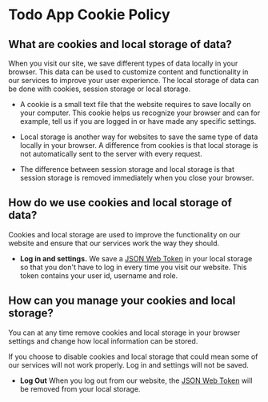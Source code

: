 # Todo App Cookie Policy

## What are cookies and local storage of data?
When you visit our site, we save different types of data locally in your browser. This data can be used to customize content and functionality in our services to improve your user experience. The local storage of data can be done with cookies, session storage or local storage.

- A cookie is a small text file that the website requires to save locally on your computer. This cookie helps us recognize your browser and can for example, tell us if you are logged in or have made any specific settings.

- Local storage is another way for websites to save the same type of data locally in your browser. A difference from cookies is that local storage is not automatically sent to the server with every request.

- The difference between session storage and local storage is that session storage is removed immediately when you close your browser.

## How do we use cookies and local storage of data?
Cookies and local storage are used to improve the functionality on our website and ensure that our services work the way they should.

- **Log in and settings.** We save a [JSON Web Token](https://jwt.io/) in your local storage so that you don't have to log in every time you visit our website. This token contains your user id, username and role.

## How can you manage your cookies and local storage?
You can at any time remove cookies and local storage in your browser settings and change how local information can be stored.

If you choose to disable cookies and local storage that could mean some of our services will not work properly. Log in and settings will not be saved.

- **Log Out** When you log out from our website, the [JSON Web Token](https://jwt.io/) will be removed from your local storage.
